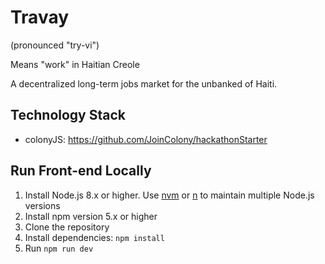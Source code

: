 # Travay

(pronounced "try-vi")

Means "work" in Haitian Creole

A decentralized long-term jobs market for the unbanked of Haiti.

## Technology Stack

- colonyJS: https://github.com/JoinColony/hackathonStarter

## Run Front-end Locally

1.  Install Node.js 8.x or higher. Use [nvm](https://github.com/creationix/nvm) or [n](https://github.com/tj/n) to maintain multiple Node.js versions
2.  Install npm version 5.x or higher
3.  Clone the repository
4.  Install dependencies: `npm install`
5.  Run `npm run dev`
